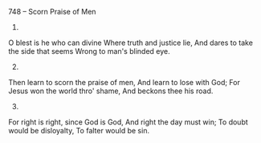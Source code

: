 748 – Scorn Praise of Men


1.
O blest is he who can divine
Where truth and justice lie,
And dares to take the side that seems
Wrong to man's blinded eye.

2.
Then learn to scorn the praise of men,
And learn to lose with God;
For Jesus won the world thro' shame,
And beckons thee his road.

3.
For right is right, since God is God,
And right the day must win;
To doubt would be disloyalty,
To falter would be sin.


